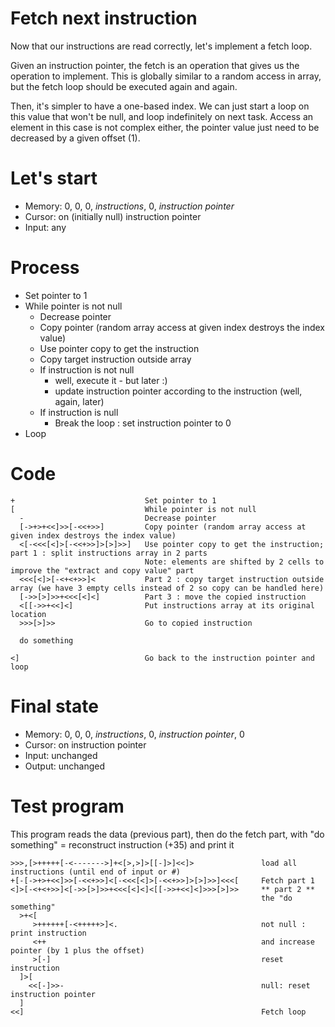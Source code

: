 # Fetch next instruction

Now that our instructions are read correctly, let's implement a fetch loop.

Given an instruction pointer, the fetch is an operation that gives us the operation to implement. This is globally similar to a random access in array, but the fetch loop should be executed again and again.

Then, it's simpler to have a one-based index. We can just start a loop on this value that won't be null, and loop indefinitely on next task.
Access an element in this case is not complex either, the pointer value just need to be decreased by a given offset (1).

# Let's start

* Memory: 0, 0, 0, _instructions_, 0, _instruction pointer_
* Cursor: on (initially null) instruction pointer
* Input: any

# Process

* Set pointer to 1
* While pointer is not null
  * Decrease pointer
  * Copy pointer (random array access at given index destroys the index value)
  * Use pointer copy to get the instruction
  * Copy target instruction outside array
  * If instruction is not null
    * well, execute it - but later :)
    * update instruction pointer according to the instruction (well, again, later)
  * If instruction is null
    * Break the loop : set instruction pointer to 0
* Loop

# Code
```
+                             Set pointer to 1
[                             While pointer is not null
  -                           Decrease pointer
  [->+>+<<]>>[-<<+>>]         Copy pointer (random array access at given index destroys the index value)
  <[-<<<[<]>[-<<+>>]>[>]>>]   Use pointer copy to get the instruction; part 1 : split instructions array in 2 parts
                              Note: elements are shifted by 2 cells to improve the "extract and copy value" part
  <<<[<]>[-<+<+>>]<           Part 2 : copy target instruction outside array (we have 3 empty cells instead of 2 so copy can be handled here)
  [->>[>]>>+<<<[<]<]          Part 3 : move the copied instruction
  <[[->>+<<]<]                Put instructions array at its original location
  >>>[>]>>                    Go to copied instruction

  do something

<]                            Go back to the instruction pointer and loop

```

# Final state

* Memory: 0, 0, 0, _instructions_, 0, _instruction pointer_, 0 
* Cursor: on instruction pointer
* Input: unchanged
* Output: unchanged


# Test program

This program reads the data (previous part), then do the fetch part, with "do something" = reconstruct instruction (+35) and print it

```
>>>,[>+++++[-<------->]+<[>,>]>[[-]>]<<]>               load all instructions (until end of input or #)
+[-[->+>+<<]>>[-<<+>>]<[-<<<[<]>[-<<+>>]>[>]>>]<<<[     Fetch part 1
<]>[-<+<+>>]<[->>[>]>>+<<<[<]<]<[[->>+<<]<]>>>[>]>>     ** part 2 **
                                                        the "do something"
  >+<[
     >++++++[-<+++++>]<.                                not null : print instruction
     <++                                                and increase pointer (by 1 plus the offset)
     >[-]                                               reset instruction
  ]>[
    <<[-]>>-                                            null: reset instruction pointer
  ]
<<]                                                     Fetch loop
```
